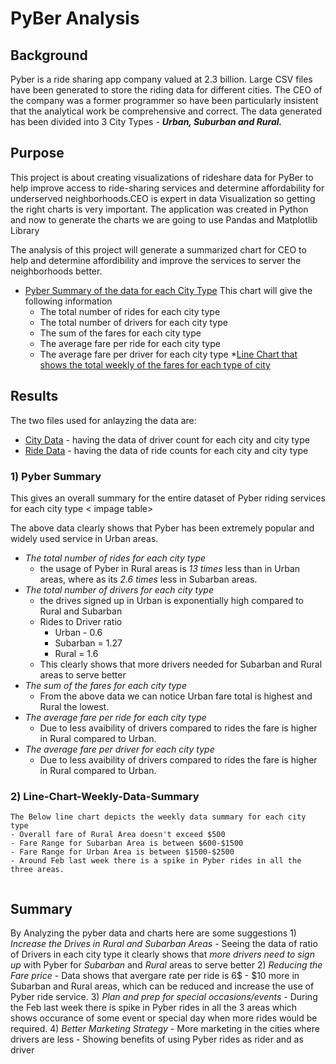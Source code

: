 # PyBer Analysis
## Background
Pyber is a ride sharing app company valued at 2.3 billion. Large CSV files have been generated to store the riding data for different cities. The CEO of the company was a former programmer so have been particularly insistent that the analytical work be comprehensive and correct. 
The data generated has been divided into 3 City Types - ***Urban, Suburban and  Rural.*** 

## Purpose 
This project is about creating visualizations of rideshare data for PyBer to help improve access to ride-sharing services and determine affordability for underserved neighborhoods.CEO is expert in data Visualization so getting the right charts is very important. The application was created in Python and now to generate the charts we are going to use Pandas and Matplotlib Library

The analysis of this project will generate a summarized chart for CEO to help and determine affordibility and improve the services to server the neighborhoods better.
* [Pyber Summary of the data for each City Type](#Pyber-Summary)
  This chart will give the following information
	- The total number of rides for each city type
	- The total number of drivers for each city type
	- The sum of the fares for each city type
	- The average fare per ride for each city type
 	- The average fare per driver for each city type
*[Line Chart that shows the total weekly of the fares for each type of city](#Line-Chart-Weekly-Data-Summary)

## Results

The two files used for anlayzing the data are:
 - [City Data]() - having the data of driver count for each city and city type
 - [Ride Data]() - having the data of ride counts for each city and city type

### 1) Pyber Summary

  This gives an overall summary for the entire dataset of Pyber riding services for each city type
  < impage table>

 The above data clearly shows that Pyber has been extremely popular and widely used service in Urban areas.
 - *The total number of rides for each city type* 
	- the usage of Pyber in Rural areas is *13 times* less than in Urban areas, where as its *2.6 times* less in Subarban areas. 
 - *The total number of drivers for each city type* 
	- the drives signed up in Urban is exponentially high compared to Rural and Subarban
	- Rides to Driver ratio 
		* Urban - 0.6
 		* Subarban = 1.27
 		* Rural = 1.6
	- This clearly shows that more drivers needed for Subarban and Rural areas to serve better
 - *The sum of the fares for each city type* 
	- From the above data we can notice Urban fare total is highest and Rural the lowest.
 - *The average fare per ride for each city type*
	- Due to less avaibility of drivers compared to rides the fare is higher in Rural compared to Urban.
 - *The average fare per driver for each city type*
	- Due to less avaibility of drivers compared to rides the fare is higher in Rural compared to Urban.

### 2) Line-Chart-Weekly-Data-Summary
	The Below line chart depicts the weekly data summary for each city type
	- Overall fare of Rural Area doesn't exceed $500
	- Fare Range for Subarban Area is between $600-$1500
	- Fare Range for Urban Area is between $1500-$2500
	- Around Feb last week there is a spike in Pyber rides in all the three areas. 
<image>

## Summary 

 By Analyzing the pyber data and charts here are some suggestions
	1) *Increase the Drives in Rural and Subarban Areas* - Seeing the data of ratio of Drivers in each city type it clearly shows that *more drivers need to sign up* with Pyber for *Subarban* and *Rural* areas to serve better
	2) *Reducing the Fare price* - Data shows that avergare rate per ride is 6$ - $10 more in Subarban and Rural areas, which can be reduced and increase the use of Pyber ride service.
	3) *Plan and prep for special occasions/events* - During the Feb last week there is spike in Pyber rides in all the 3 areas which shows occurance of some event or special day when more rides would be required.
	4) *Better Marketing Strategy* 
		- More marketing in the cities where drivers are less 
		- Showing benefits of using Pyber rides as rider and as driver
		